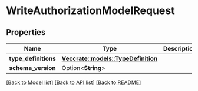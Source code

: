 # WriteAuthorizationModelRequest

## Properties

Name | Type | Description | Notes
------------ | ------------- | ------------- | -------------
**type_definitions** | [**Vec<crate::models::TypeDefinition>**](TypeDefinition.md) |  | 
**schema_version** | Option<**String**> |  | [optional]

[[Back to Model list]](../README.md#documentation-for-models) [[Back to API list]](../README.md#documentation-for-api-endpoints) [[Back to README]](../README.md)


